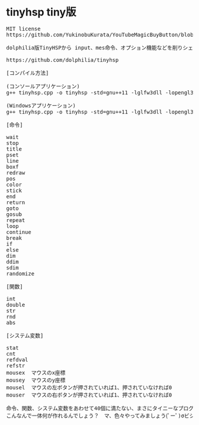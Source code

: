 # tinyhsp tiny版
<pre>
MIT license
https://github.com/YukinobuKurata/YouTubeMagicBuyButton/blob/master/MIT-LICENSE.txt

dolphilia版TinyHSPから input、mes命令、オプション機能などを削りシェイプアップしたものです。

https://github.com/dolphilia/tinyhsp

[コンパイル方法]

(コンソールアプリケーション)
g++ tinyhsp.cpp -o tinyhsp -std=gnu++11 -lglfw3dll -lopengl32

(Windowsアプリケーション)
g++ tinyhsp.cpp -o tinyhsp -std=gnu++11 -lglfw3dll -lopengl32 -mwindows

[命令]

wait
stop
title
pset
line
boxf
redraw
pos
color
stick
end
return
goto
gosub
repeat
loop
continue
break
if
else
dim
ddim
sdim
randomize

[関数]

int
double
str
rnd
abs

[システム変数]

stat
cnt
refdval
refstr
mousex	マウスのx座標
mousey	マウスのy座標
mousel	マウスの左ボタンが押されていれば1、押されていなければ0
mouser	マウスの右ボタンが押されていれば1、押されていなければ0

命令、関数、システム変数をあわせて40個に満たない、まさにタイニーなプログラム言語となっています。
こんなんで一体何が作れるんでしょう？　マ、色々やってみましょう(ﾟーﾟ)σビシッ
</pre>
